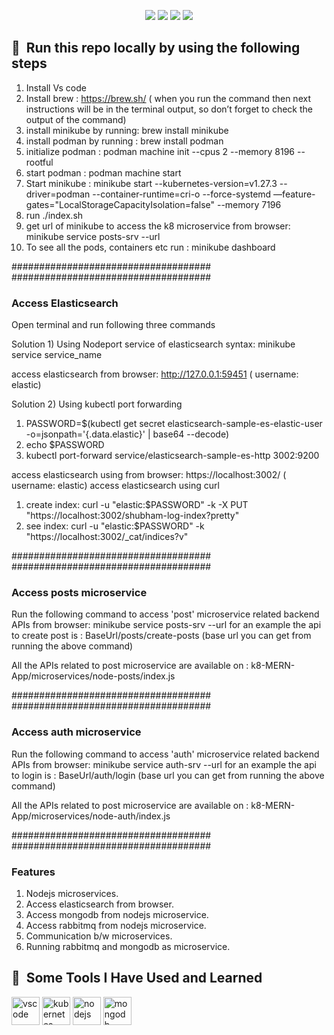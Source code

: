 

<p align="center">
    <a href="https://kubernetes.io" alt="Kubernetes">
        <img src="https://img.shields.io/badge/Kubernetes-1.18-blue" /></a>
    <a href="https://minikube.sigs.k8s.io/docs" alt="minikube">
        <img src="https://img.shields.io/badge/minikube-v1.31.1-black" /></a>
    <a href="https://podman.io" alt="podman">
        <img src="https://img.shields.io/badge/podman-4.6.0-purple" /></a>
    <a href="https://podman.io" alt="mit">
        <img src="https://img.shields.io/badge/License-MIT-green" /></a>

</p>

<h2> 🚀 &nbsp;Run this repo locally by using the following steps</h2>

1) Install Vs code
2) Install brew : https://brew.sh/ ( when you run the command then next instructions will be in the terminal output, so don’t forget to check the output of the command) 
3) install minikube by running: brew install minikube
4) install podman by running : brew install podman
5) initialize podman :  podman machine init --cpus 2 --memory 8196 --rootful
6) start podman : podman machine start
7) Start minikube : minikube start --kubernetes-version=v1.27.3 --driver=podman --container-runtime=cri-o --force-systemd —feature-gates="LocalStorageCapacityIsolation=false" --memory 7196
8) run ./index.sh
9) get url of minikube to access the k8 microservice from browser: minikube service posts-srv --url 
10) To see all the pods, containers etc run : minikube dashboard

####################################
####################################

<h3> Access Elasticsearch </h3>

Open terminal and run following three commands 

Solution 1) Using Nodeport service of elasticsearch
    syntax: minikube service service_name


access elasticsearch from browser: http://127.0.0.1:59451 ( username: elastic)

Solution 2) Using kubectl port forwarding
1) PASSWORD=$(kubectl get secret elasticsearch-sample-es-elastic-user -o=jsonpath='{.data.elastic}' | base64 --decode)
2) echo $PASSWORD
3) kubectl port-forward service/elasticsearch-sample-es-http 3002:9200 

access elasticsearch using from browser: https://localhost:3002/ ( username: elastic)
access elasticsearch using curl

  1) create index: curl -u "elastic:$PASSWORD" -k -X PUT "https://localhost:3002/shubham-log-index?pretty"
  2) see index: curl -u "elastic:$PASSWORD" -k "https://localhost:3002/_cat/indices?v"


####################################
####################################

<h3>Access posts microservice</h3>

Run the following command to access 'post' microservice related  backend APIs from browser: minikube service posts-srv --url
for an example the api to create post is : BaseUrl/posts/create-posts (base url you can get from running the above command)

All the APIs related to post microservice are available on : k8-MERN-App/microservices/node-posts/index.js

####################################
####################################

<h3>Access auth microservice</h3>

Run the following command to access 'auth' microservice related backend APIs from browser: minikube service auth-srv --url
for an example the api to login is : BaseUrl/auth/login (base url you can get from running the above command)

All the APIs related to post microservice are available on : k8-MERN-App/microservices/node-auth/index.js

####################################
####################################

<h3>Features</h3>

1) Nodejs microservices.
2) Access elasticsearch from browser.
3) Access mongodb from nodejs microservice.
4) Access rabbitmq from nodejs microservice.
5) Communication b/w microservices.
6) Running rabbitmq and mongodb as microservice.
   


<h2> 🚀 &nbsp;Some Tools I Have Used and Learned</h2>
<p align="left">
    <img src="https://cdn.jsdelivr.net/gh/devicons/devicon/icons/vscode/vscode-original.svg" alt="vscode" width="45" height="45"/>
    <img src="https://cdn.jsdelivr.net/gh/devicons/devicon/icons/kubernetes/kubernetes-plain.svg"  alt="kubernetes" width="45" height="45"/>
    <img src="https://cdn.jsdelivr.net/gh/devicons/devicon/icons/nodejs/nodejs-original-wordmark.svg"  alt="nodejs" width="45" height="45"/>
    <img src="https://cdn.jsdelivr.net/gh/devicons/devicon/icons/mongodb/mongodb-original-wordmark.svg" alt="mongodb" width="45" height="45"/>
</p>

